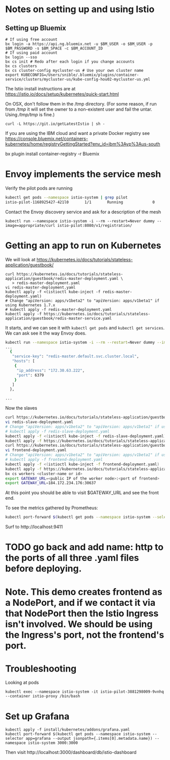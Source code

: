 # Notes on setting up and using Istio

## Setting up Bluemix

```
# If using free account
bx login -a https://api.ng.bluemix.net -u $BM_USER -o $BM_USER -p $BM_PASSWORD -s $BM_SPACE -c $BM_ACCOUNT_ID
# If using paid account
bx login --sso
bx cs init # Redo after each login if you change accounts
bx cs clusters
bx cs cluster-config mycluster-us # Use your own cluster name
export KUBECONFIG=/Users/snible/.bluemix/plugins/container-service/clusters/mycluster-us/kube-config-hou02-mycluster-us.yml
```

The Istio install instructions are at https://istio.io/docs/setup/kubernetes/quick-start.html

On OSX, don't follow them in the /tmp directory.  (For some reason, if run from _/tmp_ it will set
the owner to a non-existent user and fail the untar.   Using _/tmp/tmp_ is fine.)

```
curl -L https://git.io/getLatestIstio | sh -
```

If you are using the IBM cloud and want a private Docker registry see
https://console.bluemix.net/containers-kubernetes/home/registryGettingStarted?env_id=ibm%3Ayp%3Aus-south

bx plugin install container-registry -r Bluemix

# Envoy implements the service mesh

Verify the pilot pods are running
```bash
kubectl get pods --namespace istio-system | grep pilot
istio-pilot-1168925427-421l0       1/1       Running             0          1d
```

Contact the Envoy discovery service and ask for a description of the mesh

```
kubectl run --namespace istio-system -i --rm --restart=Never dummy --image=appropriate/curl istio-pilot:8080/v1/registration/
```

# Getting an app to run on Kubernetes

We will look at https://kubernetes.io/docs/tutorials/stateless-application/guestbook/

```
curl https://kubernetes.io/docs/tutorials/stateless-application/guestbook/redis-master-deployment.yaml \
   > redis-master-deployment.yaml
vi redis-master-deployment.yaml
kubectl apply -f <(istioctl kube-inject -f redis-master-deployment.yaml)
# Change "apiVersion: apps/v1beta2" to "apiVersion: apps/v1beta1" if using Kubernetes 1.7.x
# kubectl apply -f redis-master-deployment.yaml
kubectl apply -f https://kubernetes.io/docs/tutorials/stateless-application/guestbook/redis-master-service.yaml
```

It starts, and we can see it with `kubectl get pods` and `kubectl get services`.  We can ask see it the way Envoy does.

```bash
kubectl run --namespace istio-system -i --rm --restart=Never dummy --image=appropriate/curl istio-pilot:8080/v1/registration/
...
  {
   "service-key": "redis-master.default.svc.cluster.local",
   "hosts": [
    {
     "ip_address": "172.30.63.222",
     "port": 6379
    }
   ]
  },

...
```

Now the slaves

```bash
curl https://kubernetes.io/docs/tutorials/stateless-application/guestbook/redis-slave-deployment.yaml > redis-slave-deployment.yaml
vi redis-slave-deployment.yaml
# Change "apiVersion: apps/v1beta2" to "apiVersion: apps/v1beta1" if using Kubernetes 1.7.x
# kubectl apply -f redis-slave-deployment.yaml
kubectl apply -f <(istioctl kube-inject -f redis-slave-deployment.yaml)
kubectl apply -f https://kubernetes.io/docs/tutorials/stateless-application/guestbook/redis-slave-service.yaml
curl https://kubernetes.io/docs/tutorials/stateless-application/guestbook/frontend-deployment.yaml > frontend-deployment.yaml
vi frontend-deployment.yaml
# Change "apiVersion: apps/v1beta2" to "apiVersion: apps/v1beta1" if using Kubernetes 1.7.x
# kubectl apply -f frontend-deployment.yaml
kubectl apply -f <(istioctl kube-inject -f frontend-deployment.yaml)
kubectl apply -f https://kubernetes.io/docs/tutorials/stateless-application/guestbook/frontend-service.yaml
bx cs workers <cluster-name or id>
export GATEWAY_URL=<public IP of the worker node>:<port of frontend>
export GATEWAY_URL=184.172.234.176:30637
```

At this point you should be able to visit $GATEWAY_URL and see the front end.

To see the metrics gathered by Prometheus:

```bash
kubectl port-forward $(kubectl get pods --namespace istio-system --selector app=zipkin --output jsonpath={.items[0].metadata.name}) --namespace istio-system 9411:9411
```

Surf to http://localhost:9411

# TODO go back and add name: http to the ports of all three .yaml files before deploying.

# Note.  This demo creates frontend as a NodePort, and if we contact it via that NodePort then the Istio Ingress isn't involved.  We should be using the Ingress's port, not the frontend's port.

# Troubleshooting

Looking at pods

```
kubectl exec --namespace istio-system -it istio-pilot-3881298009-9vnhq --container istio-proxy /bin/bash
```

# Set up Grafana

```
kubectl apply -f install/kubernetes/addons/grafana.yaml
kubectl port-forward $(kubectl get pods --namespace istio-system --selector app=grafana --output jsonpath={.items[0].metadata.name}) --namespace istio-system 3000:3000
```

Then visit http://localhost:3000/dashboard/db/istio-dashboard
